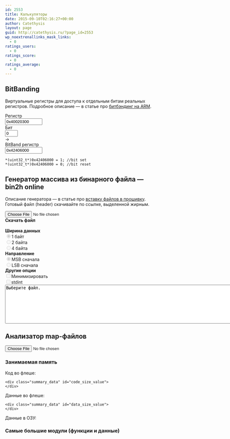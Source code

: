 ```yaml
---
id: 2553
title: Калькуляторы
date: 2015-09-10T02:16:27+00:00
author: Catethysis
layout: page
guid: http://catethysis.ru/?page_id=2553
wp_noextrenallinks_mask_links:
  - 0
ratings_users:
  - 0
ratings_score:
  - 0
ratings_average:
  - 0
---
```

<div id="bitbanding">
  <h2>
    BitBanding
  </h2>
  
  <p>
    Виртуальные регистры для доступа к отдельным битам реальных регистров. Подробное описание &#8212; в статье про <a title="BitBanding в ARM Cortex — доступ к битам регистров" href="http://catethysis.ru/bitbanding_arm_cortex/">битбэндинг на ARM</a>.
  </p>
  
  <div id="input_reg" class="bitbanding_fields">
    Регистр<br /> <input id="bb_input_reg" maxlength="10" size="12" type="text" value="0x40020300" onkeyup="bb_forward()" />
  </div>
  
  <div id="input_bit" class="bitbanding_fields">
    Бит<br /> <input id="bb_input_bit" maxlength="2" size="2" type="text" value="0" onkeyup="bb_forward()" />
  </div>
  
  <div id="bb_arrow" class="bitbanding_fields">
    →
  </div>
  
  <div id="output_reg" class="bitbanding_fields">
    BitBand регистр<br /> <input id="bb_output_reg" maxlength="10" size="12" type="text" value="0x42406000" />
  </div>
  
  <pre><code id="bitbanding_code" class="cpp">*(uint32_t*)0x42406000 = 1; //bit set
*(uint32_t*)0x42406000 = 0; //bit reset</code></pre>
</div>



## Генератор массива из бинарного файла — bin2h online

Описание генератора — в статье про [вставку файлов в прошивку](http://catethysis.ru/inserting_files_to_firmware/ "Вставка файлов в прошивку"). Готовый файл (header) скачивайте по ссылке, выделенной жирным.
  



<input type="file" id="converter_selector" onchange="handleFileSelect(event)" /> 

<div id="converter_div">
  <div id="converter_result">
    <b><a id="converter_result_file" download="data.h">Скачать файл</a></b><br /> <span id="converter_input_file_size"></span><br /> <span id="converter_result_file_size"></span>
  </div>
  
  <div id="converter_params_width">
    <b>Ширина данных</b><br /> <input type="radio" name="converter_width" group="converter_width" class="converter_width" disabled id="converter_width_byte" value="8" checked="true" onchange="processData()" />1 байт<br /> <input type="radio" name="converter_width" group="converter_width" class="converter_width" disabled id="converter_width_2byte" value="16" onchange="processData()" />2 байта<br /> <input type="radio" name="converter_width" group="converter_width" class="converter_width" disabled id="converter_width_4byte" value="32" onchange="processData()" />4 байта
  </div>
  
  <div id="converter_params_endianness">
    <b>Направление</b><br /> <input type="radio" name="converter_endianness" group="converter_endianness" class="converter_endianness" disabled id="converter_endianness_msb" value="0" checked="true" onchange="processData()" />MSB сначала<br /> <input type="radio" name="converter_endianness" group="converter_endianness" class="converter_endianness" disabled id="converter_endianness_lsb" value="1" onchange="processData()" />LSB сначала
  </div>
  
  <div id="converter_params_misc">
    <b>Другие опции</b><br /> <input type="checkbox" name="converter_minimize" class="converter_minimize" disabled id="converter_minimize" value="1" onchange="processData()" />Минимизировать<br /> <input type="checkbox" name="converter_uint" class="converter_uint" disabled id="converter_uint" value="1" onchange="processData()" />stdint
  </div>
</div>

<div>
  <textarea id="converter_text" rows="8" cols="100" spellcheck="false" autocomplete="off" readonly>Выберите файл.</textarea>
</div>


  


## Анализатор map-файлов

<input type="file" id="converter_selector" onchange="handleMapFileSelect(event)" />

<div id="map_data">
  <h3>
    Занимаемая память
  </h3>
  
  <div id="summary_code_size">
    <div class="summary_label">
      Код во флеше:
    </div>
    
    <div class="summary_data" id="code_size_value">
    </div>
  </div>
  
  <div id="summary_data_size">
    <div class="summary_label">
      Данные во флеше:
    </div>
    
    <div class="summary_data" id="data_size_value">
    </div>
  </div>
  
  <div id="summary_rom_size" >
    <div class="summary_label">
      Данные в ОЗУ:
    </div><div class="summary_data" id= "rom_size_value">
  </div>
</div>

### Самые большие модули (функции и данные)

<div class="charts" id="myChart1">
</div></div>
